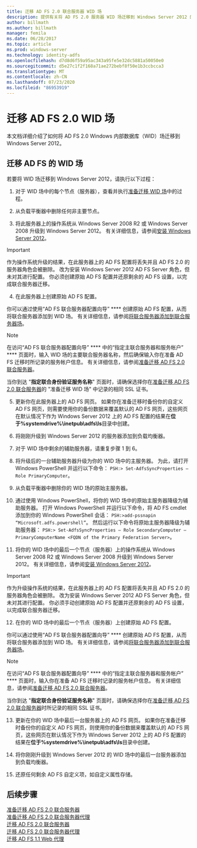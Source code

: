 ```yaml
---
title: 迁移 AD FS 2.0 联合服务器 WID 场
description: 提供有关将 AD FS 2.0 服务器 WID 场迁移到 Windows Server 2012 的信息
author: billmath
ms.author: billmath
manager: femila
ms.date: 06/28/2017
ms.topic: article
ms.prod: windows-server
ms.technology: identity-adfs
ms.openlocfilehash: d7d8d6f59a95ac343a95fe5e32dc5881a50050e0
ms.sourcegitcommit: d5e27c1f2f168a71ae272bebf8f50e1b3ccbcca3
ms.translationtype: MT
ms.contentlocale: zh-CN
ms.lasthandoff: 07/23/2020
ms.locfileid: "86953919"
---
```

# <a name="migrate-an-ad-fs-20-wid-farm"></a>迁移 AD FS 2.0 WID 场  
本文档详细介绍了如何将 AD FS 2.0 Windows 内部数据库（WID）场迁移到 Windows Server 2012。

## <a name="migrate-an-ad-fs-wid-farm"></a>迁移 AD FS 的 WID 场
若要将 WID 场迁移到 Windows Server 2012，请执行以下过程：  
  
1.  对于 WID 场中的每个节点（服务器），查看并执行[准备迁移 WID 场](prepare-to-migrate-a-wid-farm.md)中的过程。  
  
2.  从负载平衡器中删除任何非主要节点。  
  
3.  将此服务器上的操作系统从 Windows Server 2008 R2 或 Windows Server 2008 升级到 Windows Server 2012。 有关详细信息，请参阅[安装 Windows Server 2012](/previous-versions/windows/it-pro/windows-server-2012-R2-and-2012/jj134246(v=ws.11))。  
  
> [!IMPORTANT]
>  作为操作系统升级的结果，在此服务器上的 AD FS 配置将丢失并且 AD FS 2.0 的服务器角色会被删除。 改为安装 Windows Server 2012 AD FS Server 角色，但未对其进行配置。 你必须创建原始 AD FS 配置并还原剩余的 AD FS 设置，以完成联合服务器迁移。  
  
4. 在此服务器上创建原始 AD FS 配置。  
  
你可以通过使用“AD FS 联合服务器配置向导” **** 创建原始 AD FS 配置，从而将联合服务器添加到 WID 场。 有关详细信息，请参阅[将联合服务器添加到联合服务器场](add-a-federation-server-to-a-federation-server-farm.md)。  
  
> [!NOTE]
> 在访问“AD FS 联合服务器配置向导” **** 中的“指定主联合服务器和服务帐户” **** 页面时，输入 WID 场的主要联合服务器名称，然后确保输入你在准备 AD FS 迁移时所记录的服务帐户信息。 有关详细信息，请参阅[准备迁移 AD FS 2.0 联合服务器](prepare-to-migrate-a-wid-farm.md)。 
>  
> 当你到达 "**指定联合身份验证服务名称**" 页面时，请确保选择你在[准备迁移 AD FS 2.0 联合服务器](prepare-to-migrate-a-wid-farm.md)的 "准备迁移 WID 场" 中记录的相同 SSL 证书。  
  
5. 更新你在此服务器上的 AD FS 网页。 如果你在准备迁移时备份你的自定义 AD FS 网页，则需要使用你的备份数据来覆盖默认的 AD FS 网页，这些网页在默认情况下作为 Windows Server 2012 上的 AD FS 配置的结果在**位于%systemdrive%\inetpub\adfs\ls**目录中创建。  
  
6. 将刚刚升级到 Windows Server 2012 的服务器添加到负载均衡器。  
  
7. 对于 WID 场中剩余的辅助服务器，请重复步骤 1 到 6。  
  
8. 将升级后的一台辅助服务器升级为你的 WID 场中的主服务器。 为此，请打开 Windows PowerShell 并运行以下命令： `PSH:> Set-AdfsSyncProperties –Role PrimaryComputer`。  
  
9. 从负载平衡器中删除你的 WID 场的原始主服务器。  
  
10. 通过使用 Windows PowerShell，将你的 WID 场中的原始主服务器降级为辅助服务器。 打开 Windows PowerShell 并运行以下命令，将 AD FS cmdlet 添加到你的 Windows PowerShell 会话： `PSH:>add-pssnapin “Microsoft.adfs.powershell”`。 然后运行以下命令将原始主服务器降级为辅助服务器： `PSH:> Set-AdfsSyncProperties – Role SecondaryComputer –PrimaryComputerName <FQDN of the Primary Federation Server>`。  
  
11. 将你的 WID 场中的最后一个节点（服务器）上的操作系统从 Windows Server 2008 R2 或 Windows Server 2008 升级到 Windows Server 2012。 有关详细信息，请参阅[安装 Windows Server 2012](/previous-versions/windows/it-pro/windows-server-2012-R2-and-2012/jj134246(v=ws.11))。  
  
> [!IMPORTANT]
>  作为升级操作系统的结果，在此服务器上的 AD FS 配置将丢失并且 AD FS 2.0 的服务器角色会被删除。 改为安装 Windows Server 2012 AD FS Server 角色，但未对其进行配置。 你必须手动创建原始 AD FS 配置并还原剩余的 AD FS 设置，以完成联合服务器迁移。  
  
12. 在你的 WID 场中的最后一个节点（服务器）上创建原始 AD FS 配置。  
  
你可以通过使用“AD FS 联合服务器配置向导” **** 创建原始 AD FS 配置，从而将联合服务器添加到 WID 场。 有关详细信息，请参阅[将联合服务器添加到联合服务器场](add-a-federation-server-to-a-federation-server-farm.md)。  
  
> [!NOTE]
> 在访问“AD FS 联合服务器配置向导” **** 中的“指定主联合服务器和服务帐户” **** 页面时，输入你在准备 AD FS 迁移时记录的服务帐户信息。 有关详细信息，请参阅[准备迁移 AD FS 2.0 联合服务器](prepare-to-migrate-a-wid-farm.md)。 
>  
> 当你到达 "**指定联合身份验证服务名称**" 页面时，请确保选择你在[准备迁移 AD FS 2.0 联合服务器](prepare-to-migrate-a-wid-farm.md)时所记录的相同 SSL 证书。  
  
13. 更新在你的 WID 场中最后一台服务器上的 AD FS 网页。 如果你在准备迁移时备份你的自定义 AD FS 网页，则使用你的备份数据来覆盖默认的 AD FS 网页，这些网页在默认情况下作为 Windows Server 2012 上的 AD FS 配置的结果在**位于%systemdrive%\inetpub\adfs\ls**目录中创建。  
  
14. 将你刚刚升级到 Windows Server 2012 的 WID 场中的最后一台服务器添加到负载均衡器。  
  
15. 还原任何剩余 AD FS 自定义项，如自定义属性存储。  
  
## <a name="next-steps"></a>后续步骤
 [准备迁移 AD FS 2.0 联合服务器](prepare-to-migrate-ad-fs-fed-server.md)   
 [准备迁移 AD FS 2.0 联合服务器代理](prepare-to-migrate-ad-fs-fed-proxy.md)   
 [迁移 AD FS 2.0 联合服务器](migrate-the-ad-fs-fed-server.md)   
 [迁移 AD FS 2.0 联合服务器代理](migrate-the-ad-fs-2-fed-server-proxy.md)   
 [迁移 AD FS 1.1 Web 代理](migrate-the-ad-fs-web-agent.md)
